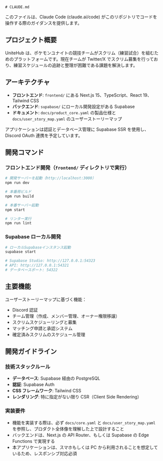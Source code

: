     # CLAUDE.md

このファイルは、Claude Code (claude.ai/code) がこのリポジトリでコードを操作する際のガイダンスを提供します。

## プロジェクト概要

UniteHub は、ポケモンユナイトの競技チームがスクリム（練習試合）を組むためのプラットフォームです。現在チームが Twitter/X でスクリム募集を行っており、練習スケジュールの追跡と整理が困難である課題を解決します。

## アーキテクチャ

- **フロントエンド**: `frontend/` にある Next.js 15、TypeScript、React 19、Tailwind CSS
- **バックエンド**: `supabase/` にローカル開発設定がある Supabase
- **ドキュメント**: `docs/product_core.yaml` の製品仕様と `docs/user_story_map.yaml` のユーザーストーリーマップ

アプリケーションは認証とデータベース管理に Supabase SSR を使用し、Discord OAuth 連携を予定しています。

## 開発コマンド

### フロントエンド開発（`frontend/` ディレクトリで実行）

```bash
# 開発サーバーを起動（http://localhost:3000）
npm run dev

# 本番用ビルド
npm run build

# 本番サーバー起動
npm start

# リンター実行
npm run lint
```

### Supabase ローカル開発

```bash
# ローカルSupabaseインスタンス起動
supabase start

# Supabase Studio: http://127.0.0.1:54323
# API: http://127.0.0.1:54321
# データベースポート: 54322
```

## 主要機能

ユーザーストーリーマップに基づく機能：

- Discord 認証
- チーム管理（作成、メンバー管理、オーナー権限移譲）
- スクリムスケジューリングと募集
- マッチング申請と承認システム
- 確定済みスクリムのスケジュール管理

## 開発ガイドライン

### 技術スタックルール

- **データベース**: Supabase 経由の PostgreSQL
- **認証**: Supabase Auth
- **CSS フレームワーク**: Tailwind CSS
- **レンダリング**: 特に指定がない限り CSR（Client Side Rendering）

### 実装要件

- 機能を実装する際は、必ず `docs/core.yaml` と `docs/user_story_map.yaml` を参照し、プロダクト全体像を理解した上で設計すること
- バックエンドは、Next.js の API Router、もしくは Supabase の Edge Functions で実現する
- 本アプリケーションは、スマホもしくは PC から利用されることを想定しているため、レスポンシブ対応必須
